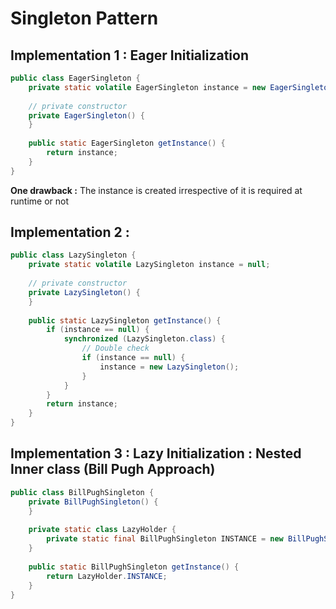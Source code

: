 # Singleton Pattern


## Implementation 1 : Eager Initialization
```java
public class EagerSingleton {
    private static volatile EagerSingleton instance = new EagerSingleton();
 
    // private constructor
    private EagerSingleton() {
    }
 
    public static EagerSingleton getInstance() {
        return instance;
    }
}
```

**One drawback :** The instance is created irrespective of it is required at runtime or not

## Implementation 2 :
```java
public class LazySingleton {
    private static volatile LazySingleton instance = null;
 
    // private constructor
    private LazySingleton() {
    }
 
    public static LazySingleton getInstance() {
        if (instance == null) {
            synchronized (LazySingleton.class) {
                // Double check
                if (instance == null) {
                    instance = new LazySingleton();
                }
            }
        }
        return instance;
    }
}
```

## Implementation 3 : Lazy Initialization : Nested Inner class (Bill Pugh Approach)
```java
public class BillPughSingleton {
    private BillPughSingleton() {
    }
 
    private static class LazyHolder {
        private static final BillPughSingleton INSTANCE = new BillPughSingleton();
    }
 
    public static BillPughSingleton getInstance() {
        return LazyHolder.INSTANCE;
    }
}
```


